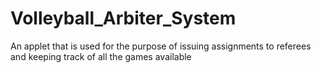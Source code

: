 # Volleyball_Arbiter_System
An applet that is used for the purpose of issuing assignments to referees and keeping track of all the games available
